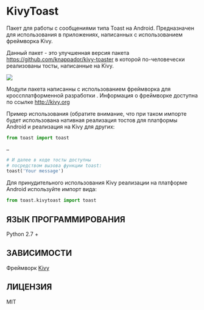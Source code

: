 KivyToast
========

Пакет для работы с сообщениями типа Toast на Android. Предназначен для использования в приложениях, написанных с использованием фреймворка Kivy.

Данный пакет - это улучшенная версия пакета https://github.com/knappador/kivy-toaster в которой по-человечески реализованы тосты, написанные на Kivy.

<img src="https://raw.githubusercontent.com/HeaTTheatR/KivyToast/master/Screenshot.png" 
align="center"/>

Модули пакета написанны с использованием фреймворка для  кроссплатформенной разработки <Kivy>.
Информация о фреймворке <Kivy> доступна по ссылке http://kivy.org

Пример использования (обратите внимание, что при таком импорте будет использована нативная реализация тостов для платформы Android и реализация на Kivy для других:

```python
from toast import toast

…

# И далее в коде тосты доступны 
# посредством вызова функции toast:
toast('Your message')
```

Для принудительного использования Kivy реализации на платформе Android используйте импорт вида:

```python
from toast.kivytoast import toast
```

ЯЗЫК ПРОГРАММИРОВАНИЯ
----------------------
Python 2.7 +

ЗАВИСИМОСТИ
-----------
Фреймворк [Kivy](http://kivy.org/docs/installation/installation.html)

ЛИЦЕНЗИЯ
--------
MIT

